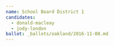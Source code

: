 ```yaml
---
name: School Board District 1
candidates:
  - donald-macleay
  - jody-london
ballot: _ballots/oakland/2016-11-08.md
---
```

